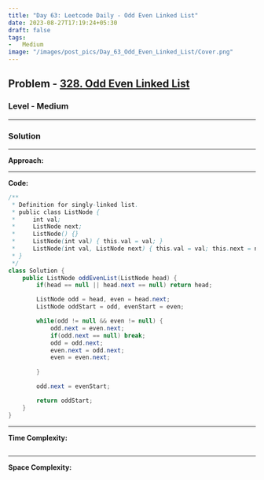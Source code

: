 ```yaml
---
title: "Day 63: Leetcode Daily - Odd Even Linked List"
date: 2023-08-27T17:19:24+05:30
draft: false
tags:
-   Medium
image: "/images/post_pics/Day_63_Odd_Even_Linked_List/Cover.png"
---
```



## Problem - [328. Odd Even Linked List](https://leetcode.com/problems/odd-even-linked-list/)

### Level - Medium
---

### Solution

---
**Approach:**


---

**Code:**

```java
/**
 * Definition for singly-linked list.
 * public class ListNode {
 *     int val;
 *     ListNode next;
 *     ListNode() {}
 *     ListNode(int val) { this.val = val; }
 *     ListNode(int val, ListNode next) { this.val = val; this.next = next; }
 * }
 */
class Solution {
    public ListNode oddEvenList(ListNode head) {
        if(head == null || head.next == null) return head;

        ListNode odd = head, even = head.next;
        ListNode oddStart = odd, evenStart = even;

        while(odd != null && even != null) {
            odd.next = even.next;
            if(odd.next == null) break;
            odd = odd.next;
            even.next = odd.next;
            even = even.next;
            
        }

        odd.next = evenStart;

        return oddStart;
    }
}

```
---

**Time Complexity:**
```

```

---

**Space Complexity:**
```

```


